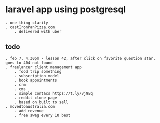 # laravel app using postgresql
    . one thing clarity
    . castIronPanPizza.com
        . delivered with uber

## todo
    . feb 7, 4.30pm - lesson 42, after click on favorite question star, goes to 404 not found
    . freelancer client management app
        . food trip something
        . subscription model
        . book appointments
        . crm
        . cms
        . simple contacs https://t.ly/vj9Bq
        . reddit clone page
        . based on built to sell
    . movedtoaustralia.com
        . add revenue
        . free swag every 10 best
